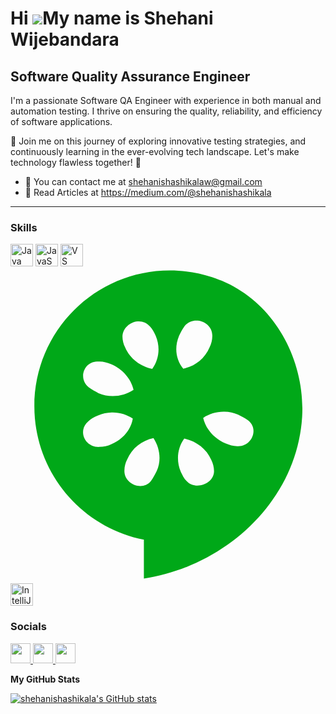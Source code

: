 Hi ![](https://user-images.githubusercontent.com/18350557/176309783-0785949b-9127-417c-8b55-ab5a4333674e.gif)My name is Shehani Wijebandara
===========================================================================================================================================

Software Quality Assurance Engineer
-----------------------------------
I'm a passionate Software QA Engineer with experience in both manual and automation testing. I thrive on ensuring the quality, reliability, and efficiency of software applications.

🌟 Join me on this journey of exploring innovative testing strategies, and continuously learning in the ever-evolving tech landscape. Let's make technology flawless together! 🚀
* 📧  You can contact me at [shehanishashikalaw@gmail.com](mailto:shehanishashikalaw@gmail.com)
* 📰  Read Articles at https://medium.com/@shehanishashikala

-----------------------------------

### Skills


<p align="left">
<p align="left">  
<a href="https://www.oracle.com/java/" target="_blank" rel="noreferrer"><img src="https://raw.githubusercontent.com/danielcranney/readme-generator/main/public/icons/skills/java-colored.svg" width="36" height="36" alt="Java" /></a>  
<a href="https://developer.mozilla.org/en-US/docs/Web/JavaScript" target="_blank" rel="noreferrer"><img src="https://raw.githubusercontent.com/danielcranney/readme-generator/main/public/icons/skills/javascript-colored.svg" width="36" height="36" alt="JavaScript" /></a>  
<a href="https://code.visualstudio.com/" target="_blank" rel="noreferrer"><img src="https://raw.githubusercontent.com/danielcranney/readme-generator/main/public/icons/skills/visualstudiocode.svg" width="36" height="36" alt="VS Code" /></a>  
<svg xmlns="http://www.w3.org/2000/svg" viewBox="0 0 128 128"><path fill="#00A818" d="M92.2 8.3c-1-.6-2-1.2-3-1.7l-3.3-1.5c-.4-.1-.7-.3-1.1-.4-1-.4-1.9-.8-2.9-1.1C76.5 1.8 70.8.9 64.8.9 34.3.9 9.7 25.6 9.7 56.1c0 26.9 19.2 49.2 44.5 54.2v15.8c32.9-5 62.1-31.2 64.3-65.6 1.3-20.8-9-42-26.3-52.2zM51.6 21.6c1.8-.2 3.8.5 5.1 2.1 1 1 1.6 2.3 2.3 3.7 2 4.7 1.3 9.8-1.4 13.5-4.7-1-9-4-11-8.7-.7-1.3-1.1-3.1-1.1-4.4.1-3.4 3-5.9 6.1-6.2zM35.1 37.9h1.1c1.7 0 3 .4 4.7 1.1 4.7 2 8.1 6 9.1 10.4-4 2.7-9.5 3.4-14.2 1.4-1.3-.7-2.6-1.4-4-2.4-4.4-3.6-2-10.3 3.3-10.5zm1.1 34.7c-6.1.3-9-6.7-4.6-10.4 1-1 2.3-1.7 4-2.4 1.8-.8 3.6-1.1 5.5-1.2 3.1-.1 6.1.8 8.6 2.5-.7 4.4-4 8.4-8.7 10.4-1.5.8-3.2 1.1-4.8 1.1zm23.2 9.8c-.7 1.3-1.3 2.7-2.3 4-3.4 4.4-11.2 1.3-10.8-4.4 0-1.3.4-3 1.1-4.3 2-4.7 6-7.7 10.7-8.7 2.6 4 3.3 9.1 1.3 13.4zm9.1-55c.7-1.3 1.3-2.7 2.3-4 1.4-1.6 3.4-2.3 5.3-2.1 3.1.3 6.1 2.8 5.9 6.4 0 1.3-.4 3.1-1.1 4.4-2 4.7-6 7.7-10.7 8.7-3-3.6-3.7-8.6-1.7-13.4zm3 59c-1-1-1.6-2.3-2.3-3.7-2-4.7-1.3-9.8 1.4-13.5 4.7 1 9 4 11 8.7.7 1.3 1.1 3.1 1.1 4.4.2 5.2-7.5 8.2-11.2 4.1zm20.6-14.1c-1.7 0-3-.4-4.7-1.1-4.7-2-8.1-6-9.1-10.4 2.5-1.7 5.6-2.6 8.7-2.5 1.8 0 3.7.4 5.5 1.2 1.3.7 2.6 1.3 4 2.3 4.6 3.4 1.6 10.9-4.4 10.5z"/></svg>
<a href="https://www.jetbrains.com/idea/" target="_blank" rel="noreferrer"><img src="https://resources.jetbrains.com/storage/products/company/brand/logos/IntelliJ_IDEA_icon.svg" width="36" height="36" alt="IntelliJ IDEA" /></a>  
</p>  

### Socials

<p align="left"> <a href="https://www.github.com/shehanishashikala" target="_blank" rel="noreferrer"> <picture> <source media="(prefers-color-scheme: dark)" srcset="https://raw.githubusercontent.com/danielcranney/readme-generator/main/public/icons/socials/github-dark.svg" /> <source media="(prefers-color-scheme: light)" srcset="https://raw.githubusercontent.com/danielcranney/readme-generator/main/public/icons/socials/github.svg" /> <img src="https://raw.githubusercontent.com/danielcranney/readme-generator/main/public/icons/socials/github.svg" width="32" height="32" /> </picture> </a> <a href="https://www.linkedin.com/in/shehani-shashikala-w/" target="_blank" rel="noreferrer"> <picture> <source media="(prefers-color-scheme: dark)" srcset="https://raw.githubusercontent.com/danielcranney/readme-generator/main/public/icons/socials/linkedin-dark.svg" /> <source media="(prefers-color-scheme: light)" srcset="https://raw.githubusercontent.com/danielcranney/readme-generator/main/public/icons/socials/linkedin.svg" /> <img src="https://raw.githubusercontent.com/danielcranney/readme-generator/main/public/icons/socials/linkedin.svg" width="32" height="32" /> </picture> </a> <a href="http://www.medium.com/@shehanishashikala." target="_blank" rel="noreferrer"> <picture> <source media="(prefers-color-scheme: dark)" srcset="https://raw.githubusercontent.com/danielcranney/readme-generator/main/public/icons/socials/medium-dark.svg" /> <source media="(prefers-color-scheme: light)" srcset="https://raw.githubusercontent.com/danielcranney/readme-generator/main/public/icons/socials/medium.svg" /> <img src="https://raw.githubusercontent.com/danielcranney/readme-generator/main/public/icons/socials/medium.svg" width="32" height="32" /> </picture> </a></p>



<b>My GitHub Stats</b>

<a href="http://www.github.com/shehanishashikala"><img src="https://github-readme-stats.vercel.app/api?username=shehanishashikala&show_icons=true&hide=&count_private=true&title_color=0891b2&text_color=ffffff&icon_color=0891b2&bg_color=1c1917&hide_border=true&show_icons=true" alt="shehanishashikala's GitHub stats" /></a>
